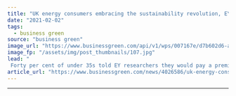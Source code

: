 ```yaml
---
title: "UK energy consumers embracing the sustainability revolution, EY survey suggests"
date: "2021-02-02"
tags: 
  - business green
source: "business green"
image_url: "https://www.businessgreen.com/api/v1/wps/007167e/d7b602d6-a0fe-464c-b7ab-815a3e538592/2/iStock-1169892501-185x114.jpg"
image_fp: "/assets/img/post_thumbnails/107.jpg"
lead: "
 Forty per cent of under 35s told EY researchers they would pay a premium for sustainable energy ..."
article_url: "https://www.businessgreen.com/news/4026586/uk-energy-consumers-embracing-sustainability-revolution-ey-survey-suggests"
---
```


---
